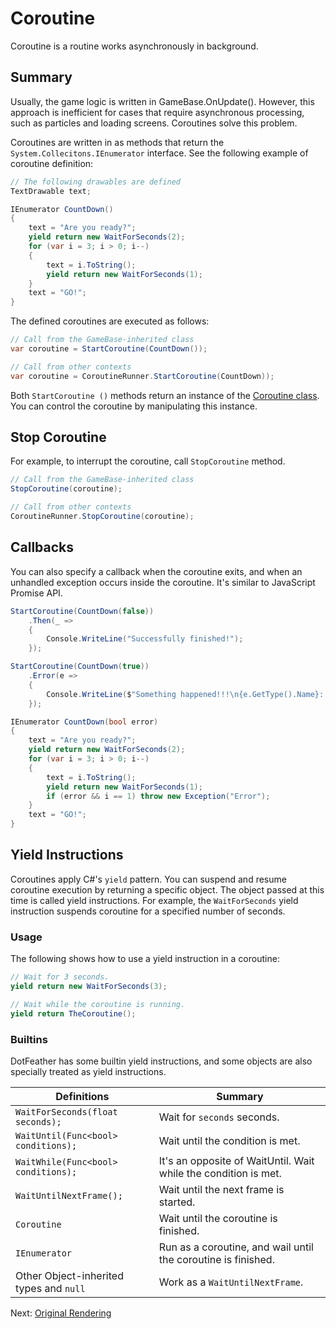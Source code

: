 # Coroutine

Coroutine is a routine works asynchronously in background.

## Summary

Usually, the game logic is written in GameBase.OnUpdate(). However, this approach is inefficient for cases that require asynchronous processing, such as particles and loading screens. Coroutines solve this problem.

Coroutines are written in as methods that return the `System.Collecitons.IEnumerator` interface. See the following example of coroutine definition:

```cs
// The following drawables are defined
TextDrawable text;

IEnumerator CountDown()
{
	text = "Are you ready?";
	yield return new WaitForSeconds(2);
	for (var i = 3; i > 0; i--)
	{
		text = i.ToString();
		yield return new WaitForSeconds(1);
	}
	text = "GO!";
}
```

The defined coroutines are executed as follows:

```cs
// Call from the GameBase-inherited class
var coroutine = StartCoroutine(CountDown());

// Call from other contexts
var coroutine = CoroutineRunner.StartCoroutine(CountDown));
```

Both `StartCoroutine ()` methods return an instance of the [Coroutine class](https://dotfeather.netlify.com/api/dotfeather.coroutine). You can control the coroutine by manipulating this instance.

## Stop Coroutine

For example, to interrupt the coroutine, call `StopCoroutine` method.

```cs
// Call from the GameBase-inherited class
StopCoroutine(coroutine);

// Call from other contexts
CoroutineRunner.StopCoroutine(coroutine);
```

## Callbacks

You can also specify a callback when the coroutine exits, and when an unhandled exception occurs inside the coroutine. It's similar to JavaScript Promise API.

```cs
StartCoroutine(CountDown(false))
	.Then(_ => 
	{
		Console.WriteLine("Successfully finished!");
	});

StartCoroutine(CountDown(true))
	.Error(e =>
	{
		Console.WriteLine($"Something happened!!!\n{e.GetType().Name}: {e.Message}\n{e.StackTrace}");
	});

IEnumerator CountDown(bool error)
{
	text = "Are you ready?";
	yield return new WaitForSeconds(2);
	for (var i = 3; i > 0; i--)
	{
		text = i.ToString();
		yield return new WaitForSeconds(1);
		if (error && i == 1) throw new Exception("Error");
	}
	text = "GO!";
}
```

## Yield Instructions

Coroutines apply C#'s `yield` pattern. You can suspend and resume coroutine execution by returning a specific object. The object passed at this time is called yield instructions. For example, the `WaitForSeconds` yield instruction suspends coroutine for a specified number of seconds.

### Usage

The following shows how to use a yield instruction in a coroutine:

```cs
// Wait for 3 seconds.
yield return new WaitForSeconds(3);

// Wait while the coroutine is running.
yield return TheCoroutine();
```

### Builtins

DotFeather has some builtin yield instructions, and some objects are also specially treated as yield instructions.


|Definitions|Summary|
|---|---|
|`WaitForSeconds(float seconds);`|Wait for `seconds` seconds.|
|`WaitUntil(Func<bool> conditions);`|Wait until the condition is met.|
|`WaitWhile(Func<bool> conditions);`|It's an opposite of WaitUntil. Wait while the condition is met.|
|`WaitUntilNextFrame();`|Wait until the next frame is started.|
|`Coroutine`|Wait until the coroutine is finished.|
|`IEnumerator`|Run as a coroutine, and wail until the coroutine is finished.|
|Other Object-inherited types and `null`|Work as a `WaitUntilNextFrame`.|

Next: [Original Rendering](../plugin/render.md)
